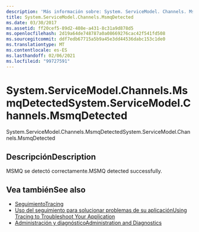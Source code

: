 ```yaml
---
description: 'Más información sobre: System. ServiceModel. Channels. MsmqDetected'
title: System.ServiceModel.Channels.MsmqDetected
ms.date: 03/30/2017
ms.assetid: ff20cef5-89d2-408e-a431-8c31a9d878d5
ms.openlocfilehash: 2d19a64de748787a0a08669276cac42f541fd508
ms.sourcegitcommit: ddf7edb67715a5b9a45e3dd44536dabc153c1de0
ms.translationtype: MT
ms.contentlocale: es-ES
ms.lasthandoff: 02/06/2021
ms.locfileid: "99727591"
---
```

# <a name="systemservicemodelchannelsmsmqdetected"></a><span data-ttu-id="6c3a6-103">System.ServiceModel.Channels.MsmqDetected</span><span class="sxs-lookup"><span data-stu-id="6c3a6-103">System.ServiceModel.Channels.MsmqDetected</span></span>

<span data-ttu-id="6c3a6-104">System.ServiceModel.Channels.MsmqDetected</span><span class="sxs-lookup"><span data-stu-id="6c3a6-104">System.ServiceModel.Channels.MsmqDetected</span></span>  
  
## <a name="description"></a><span data-ttu-id="6c3a6-105">Descripción</span><span class="sxs-lookup"><span data-stu-id="6c3a6-105">Description</span></span>  

 <span data-ttu-id="6c3a6-106">MSMQ se detectó correctamente.</span><span class="sxs-lookup"><span data-stu-id="6c3a6-106">MSMQ detected successfully.</span></span>  
  
## <a name="see-also"></a><span data-ttu-id="6c3a6-107">Vea también</span><span class="sxs-lookup"><span data-stu-id="6c3a6-107">See also</span></span>

- [<span data-ttu-id="6c3a6-108">Seguimiento</span><span class="sxs-lookup"><span data-stu-id="6c3a6-108">Tracing</span></span>](index.md)
- [<span data-ttu-id="6c3a6-109">Uso del seguimiento para solucionar problemas de su aplicación</span><span class="sxs-lookup"><span data-stu-id="6c3a6-109">Using Tracing to Troubleshoot Your Application</span></span>](using-tracing-to-troubleshoot-your-application.md)
- [<span data-ttu-id="6c3a6-110">Administración y diagnóstico</span><span class="sxs-lookup"><span data-stu-id="6c3a6-110">Administration and Diagnostics</span></span>](../index.md)
